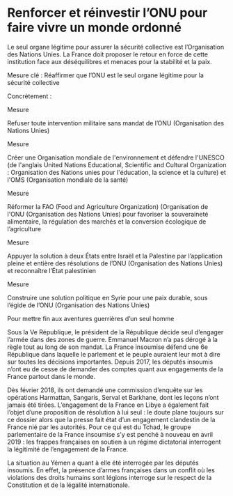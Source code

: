 # Renforcer et réinvestir l’ONU pour faire vivre un monde ordonné

<div class="admonition note">

Le seul organe légitime pour assurer la sécurité collective est
l’Organisation des Nations Unies. La France doit proposer le retour en
force de cette institution face aux déséquilibres et menaces pour la
stabilité et la paix.

</div>

Mesure clé : Réaffirmer que l’ONU est le seul organe légitime pour la
sécurité collective

Concrètement :

<div class="admonition">

Mesure

Refuser toute intervention militaire sans mandat de
l’ONU (Organisation des Nations Unies)

</div>

<div class="admonition">

Mesure

Créer une Organisation mondiale de l'environnement et défendre
l'UNESCO (de l'anglais United Nations Educational, Scientific and Cultural Organization : Organisation des Nations unies pour l'éducation, la science et la culture)
et l'OMS (Organisation mondiale de la santé)

</div>

<div class="admonition">

Mesure

Réformer la FAO (Food and Agriculture Organization) (Organisation de
l'ONU (Organisation des Nations Unies) pour favoriser la souveraineté
alimentaire, la régulation des marchés et la conversion écologique de
l’agriculture

</div>

<div class="admonition">

Mesure

Appuyer la solution à deux États entre Israël et la Palestine par
l’application pleine et entière des résolutions de
l’ONU (Organisation des Nations Unies) et reconnaître l’État palestinien

</div>

<div class="admonition">

Mesure

Construire une solution politique en Syrie pour une paix durable, sous
l’égide de l’ONU (Organisation des Nations Unies)

</div>

<div class="admonition note">

Pour mettre fin aux aventures guerrières d’un seul homme

Sous la Ve République, le président de la République décide seul
d’engager l’armée dans des zones de guerre. Emmanuel Macron n’a pas
dérogé à la règle tout au long de son mandat. La France insoumise défend
une 6e République dans laquelle le parlement et le peuple auraient leur
mot à dire sur toutes les décisions importantes. Depuis 2017, les
députés insoumis n’ont eu de cesse de demander des comptes quant aux
engagements de la France partout dans le monde.

Dès février 2018, ils ont demandé une commission d’enquête sur les
opérations Harmattan, Sangaris, Serval et Barkhane, dont les leçons
n’ont jamais été tirées. L’engagement de la France en Libye a également
fait l’objet d’une proposition de résolution à lui seul : le doute plane
toujours sur ce dossier alors que la presse fait état d’un engagement
clandestin de la France nié par les autorités. Pour ce qui est du Tchad,
le groupe parlementaire de la France insoumise s’y est penché à nouveau
en avril 2019 : les frappes françaises en soutien à un régime
dictatorial interrogent la légitimité de l’engagement de la France.

La situation au Yémen a quant à elle été interrogée par les députés
insoumis. En effet, la présence d’armes françaises dans un conflit où
les violations des droits humains sont légions interroge sur le respect
de la Constitution et de la légalité internationale.

</div>
